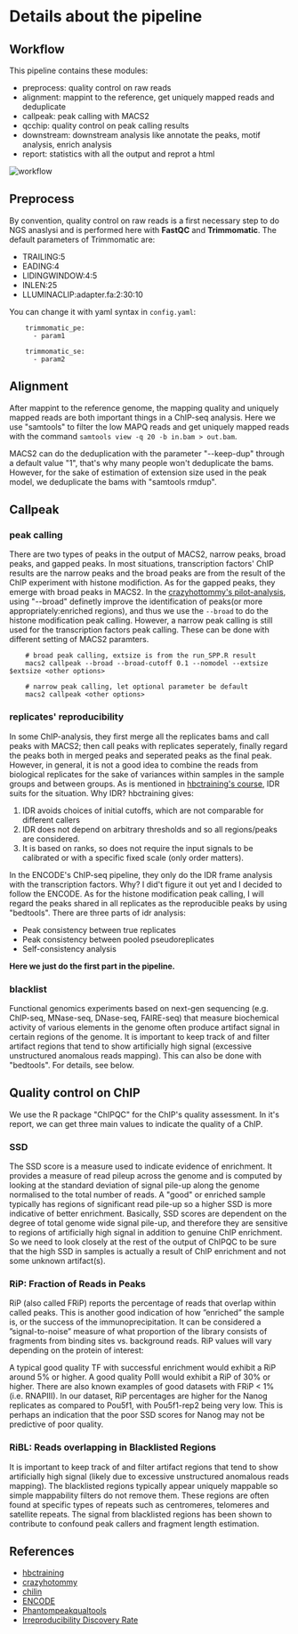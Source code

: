 # Details about the pipeline

## Workflow

This pipeline contains these modules:

* preprocess: quality control on raw reads
* alignment: mappint to the reference, get uniquely mapped reads and deduplicate
* callpeak: peak calling with MACS2
* qcchip: quality control on peak calling results
* downstream: downstream analysis like annotate the peaks, motif analysis, enrich analysis
* report: statistics with all the output and reprot a html

![workflow](dag.png)

## Preprocess

By convention, quality control on raw reads is a first necessary step to do NGS anaslysi and is performed here with **FastQC** and **Trimmomatic**. The default parameters of Trimmomatic are:

* TRAILING:5 
* EADING:4
* LIDINGWINDOW:4:5
* INLEN:25
* LLUMINACLIP:adapter.fa:2:30:10

You can change it with yaml syntax in `config.yaml`:

```
	trimmomatic_pe:
	  - param1
	
	trimmomatic_se:
	  - param2
```

## Alignment

After mappint to the reference genome, the mapping quality and uniquely mapped reads are both important things in a ChIP-seq analysis. Here we use "samtools" to filter the low MAPQ reads and get uniquely mapped reads with the command `samtools view -q 20 -b in.bam > out.bam`. 

MACS2 can do the deduplication with the parameter "--keep-dup" through a default value "1", that's why many people won't deduplicate the bams. However, for the sake of estimation of extension size used in the peak model, we deduplicate the bams with "samtools rmdup".

## Callpeak

### peak calling

There are two types of peaks in the output of MACS2, narrow peaks, broad peaks, and gapped peaks. In most situations, transcription factors' ChIP results are the narrow peaks and the broad peaks are from the result of the ChIP experiment with histone modifiction. As for the gapped peaks, they emerge with broad peaks in MACS2. In the [crazyhottommy's pilot-analysis](https://github.com/crazyhottommy/ChIP-seq-analysis/blob/master/part1_peak_calling.md#results-from-pilot-analysis), using "--broad" definetly improve the identification of peaks(or more appropriately:enriched regions), and thus we use the `--broad` to do the histone modification peak calling. However, a narrow peak calling is still used for the transcription factors peak calling. These can be done with different setting of MACS2 paramters.

```
	# broad peak calling, extsize is from the run_SPP.R result
	macs2 callpeak --broad --broad-cutoff 0.1 --nomodel --extsize $extsize <other options>

	# narrow peak calling, let optional parameter be default
	macs2 callpeak <other options>

```

### replicates' reproducibility

In some ChIP-analysis, they first merge all the replicates bams and call peaks with MACS2; then call peaks with replicates seperately, finally regard the peaks both in merged peaks and seperated peaks as the final peak. However, in general, it is not a good idea to combine the reads from biological replicates for the sake of variances within samples in the sample groups and between groups. As is mentioned in [hbctraining's course](https://github.com/hbctraining/In-depth-NGS-Data-Analysis-Course/blob/master/sessionV/lessons/07_handling-replicates-idr.md), IDR suits for the situation. Why IDR? hbctraining gives:

1. IDR avoids choices of initial cutoffs, which are not comparable for different callers
2. IDR does not depend on arbitrary thresholds and so all regions/peaks are considered.
3. It is based on ranks, so does not require the input signals to be calibrated or with a specific fixed scale (only order matters).

In the ENCODE's ChIP-seq pipeline, they only do the IDR frame analysis with the transcription factors. Why? I did't figure it out yet and I decided to follow the ENCODE. As for the histone modification peak calling, I will regard the peaks shared in all replicates as the reproducible peaks by using "bedtools". There are three parts of idr analysis:

* Peak consistency between true replicates
* Peak consistency between pooled pseudoreplicates
* Self-consistency analysis

**Here we just do the first part in the pipeline.**

### blacklist

Functional genomics experiments based on next-gen sequencing (e.g. ChIP-seq, MNase-seq, DNase-seq, FAIRE-seq) that measure biochemical activity of various elements in the genome often produce artifact signal in certain regions of the genome. It is important to keep track of and filter artifact regions that tend to show artificially high signal (excessive unstructured anomalous reads mapping). This can also be done with "bedtools". For details, see below.


## Quality control on ChIP

We use the R package "ChIPQC" for the ChIP's quality assessment. In it's report, we can get three main values to indicate the quality of a ChIP.

### SSD

The SSD score is a measure used to indicate evidence of enrichment. It provides a measure of read pileup across the genome and is computed by looking at the standard deviation of signal pile-up along the genome normalised to the total number of reads. A "good" or enriched sample typically has regions of significant read pile-up so a higher SSD is more indicative of better enrichment. Basically, SSD scores are dependent on the degree of total genome wide signal pile-up, and therefore they are sensitive to regions of artificially high signal in addition to genuine ChIP enrichment. So we need to look closely at the rest of the output of ChIPQC to be sure that the high SSD in samples is actually a result of ChIP enrichment and not some unknown artifact(s).

### RiP: Fraction of Reads in Peaks

RiP (also called FRiP) reports the percentage of reads that overlap within called peaks. This is another good indication of how ”enriched” the sample is, or the success of the immunoprecipitation. It can be considered a ”signal-to-noise” measure of what proportion of the library consists of fragments from binding sites vs. background reads. RiP values will vary depending on the protein of interest:

A typical good quality TF with successful enrichment would exhibit a RiP around 5% or higher.
A good quality PolII would exhibit a RiP of 30% or higher.
There are also known examples of good datasets with FRiP < 1% (i.e. RNAPIII).
In our dataset, RiP percentages are higher for the Nanog replicates as compared to Pou5f1, with Pou5f1-rep2 being very low. This is perhaps an indication that the poor SSD scores for Nanog may not be predictive of poor quality.

### RiBL: Reads overlapping in Blacklisted Regions

It is important to keep track of and filter artifact regions that tend to show artificially high signal (likely due to excessive unstructured anomalous reads mapping). The blacklisted regions typically appear uniquely mappable so simple mappability filters do not remove them. These regions are often found at specific types of repeats such as centromeres, telomeres and satellite repeats. The signal from blacklisted regions has been shown to contribute to confound peak callers and fragment length estimation.


## References

* [hbctraining](https://github.com/hbctraining/In-depth-NGS-Data-Analysis-Course/)
* [crazyhotommy](https://github.com/crazyhottommy/ChIP-seq-analysis/blob/master/part0_quality_control.md#encode-guidlines)
* [chilin](http://cistrome.org/chilin/_downloads/instructions.pdf)
* [ENCODE](http://www.ncbi.nlm.nih.gov/pubmed/22955991)
* [Phantompeakqualtools](https://github.com/kundajelab/phantompeakqualtools)
* [Irreproducibility Discovery Rate](https://github.com/nboley/idr)